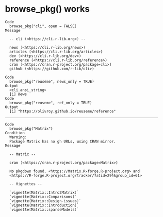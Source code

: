 # browse_pkg() works

    Code
      browse_pkg("cli", open = FALSE)
    Message
      
      -- cli (<https://cli.r-lib.org>) --
      
      news (<https://cli.r-lib.org/news>)
      articles (<https://cli.r-lib.org/articles>)
      dev (<https://cli.r-lib.org/dev>)
      reference (<https://cli.r-lib.org/reference>)
      cran (<https://cran.r-project.org/package=cli>)
      github (<https://github.com/r-lib/cli>)
      
    Code
      browse_pkg("reuseme", news_only = TRUE)
    Output
      <cli_ansi_string>
      [1] news
    Code
      browse_pkg("reuseme", ref_only = TRUE)
    Output
      [1] "https://olivroy.github.io/reuseme/reference"

---

    Code
      browse_pkg("Matrix")
    Condition
      Warning:
      Package Matrix has no gh URLs, using CRAN mirror.
    Message
      
      -- Matrix --
      
      cran (<https://cran.r-project.org/package=Matrix>)
      
      No pkgdown found. <https://Matrix.R-forge.R-project.org> and
      <https://R-forge.R-project.org/tracker/?atid=294&group_id=61>
      
      -- Vignettes --
      
      `vignette(Matrix::Intro2Matrix)`
      `vignette(Matrix::Comparisons)`
      `vignette(Matrix::Design-issues)`
      `vignette(Matrix::Introduction)`
      `vignette(Matrix::sparseModels)`

